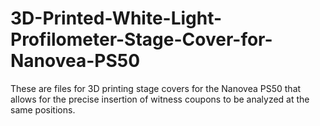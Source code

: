 # 3D-Printed-White-Light-Profilometer-Stage-Cover-for-Nanovea-PS50
These are files for 3D printing stage covers for the Nanovea PS50 that allows for the precise insertion of witness coupons to be analyzed at the same positions.
